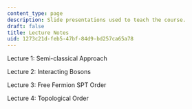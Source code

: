 ```yaml
---
content_type: page
description: Slide presentations used to teach the course.
draft: false
title: Lecture Notes
uid: 1273c21d-feb5-47bf-84d9-bd257ca65a78
---
```

Lecture 1: Semi-classical Approach

Lecture 2: Interacting Bosons

Lecture 3: Free Fermion SPT Order

Lecture 4: Topological Order